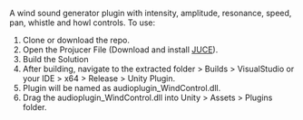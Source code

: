 A wind sound generator plugin with intensity, amplitude, resonance, speed, pan, whistle and howl controls.
To use:

1. Clone or download the repo.
2. Open the Projucer File (Download and install [JUCE](https://github.com/juce-framework/JUCE)).
3. Build the Solution
4. After building, navigate to the extracted folder > Builds > VisualStudio or your IDE > x64 > Release > Unity Plugin.
5. Plugin will be named as audioplugin_WindControl.dll.
6. Drag the audioplugin_WindControl.dll into Unity > Assets > Plugins folder.
